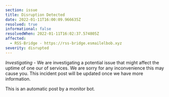 ```yaml
---
section: issue
title: Disruption Detected
date: 2022-01-11T16:00:09.966635Z
resolved: true
informational: false
resolvedWhen: 2022-01-11T16:02:37.574805Z
affected:
  - RSS-Bridge - https://rss-bridge.esmailelbob.xyz
severity: disrupted
---
```

*Investigating* - We are investigating a potential issue that might affect the uptime of one our of services. We are sorry for any inconvenience this may cause you. This incident post will be updated once we have more information.

This is an automatic post by a monitor bot.
        